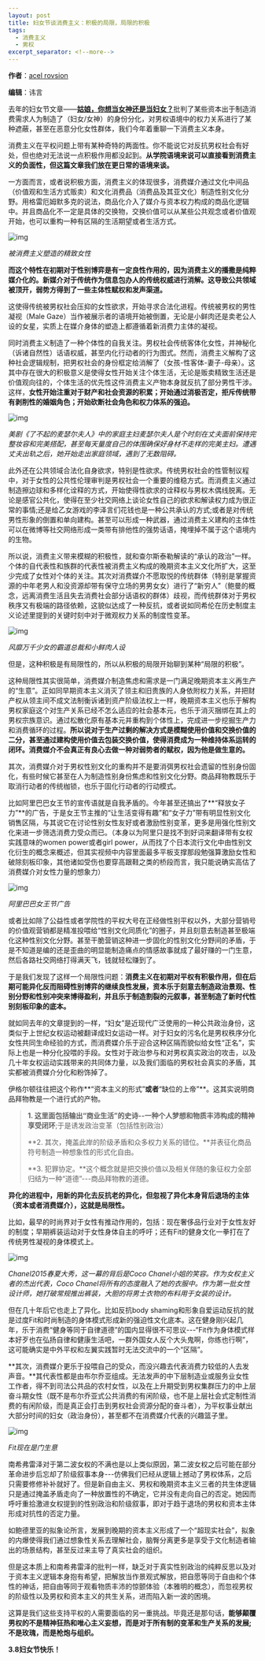 ```yaml
---
layout: post
title: 妇女节谈消费主义：积极的局限，局限的积极
tags:
  - 消费主义
  - 男权
excerpt_separator: <!--more-->
---
```


**作者**：[acel rovsion](https://www.zhihu.com/people/acel-rovsion)

**编辑**：讳言

去年的妇女节文章——[**姑娘，你想当女神还是当妇女？**](http://mp.weixin.qq.com/s?__biz=MzIzNTU3MDI5Mw==&mid=2247484909&idx=1&sn=8526d847827b9639c3ef5d398b96ad3b&scene=21#wechat_redirect)批判了某些资本出于制造消费需求人为制造了（妇女/女神）的身份分化，对男权语境中的权力关系进行了某种遮蔽，甚至在恶意分化女性群体，我们今年着重聊一下消费主义本身。

<!--more-->

消费主义在平权问题上带有某种奇特的两面性。你不能说它对反抗男权社会有好处，但也绝对无法说一点积极作用都没起到。**从学院语境来说可以直接看到消费主义的负面性，但这篇文章我们放在更日常的语境来谈。**

一方面而言，或者说积极方面，消费主义的体现很多，消费媒介通过文化中间品（价值观和生活方式贩卖）和文化消费品（消费品及其亚文化）制造性别文化分野。用格雷厄姆默多克的说法，商品化介入了媒介与资本权力构成的商品化逻辑中。并且商品化不一定是具体的交换物，交换价值可以从某些公共观念或者价值观开始，也可以重构一种有区隔的生活期望或者生活方式。

<img class="img-fluid" src="../images/消费主义/v2-50036e2c3100b7edf9018b98c1d34510_r.jpg" alt="img">

*被消费主义塑造的精致女性*

**而这个特性在初期对于性别博弈是有一定良性作用的，因为消费主义的播撒是纯粹媒介化的。新媒介对于传统作为信息包办人的传统权威进行消解。这导致公共领域被顶开，弱势方得到了一些主体性赋权和发声渠道。**

这使得传统被男权社会压抑的女性欲求，开始寻求合法化进程。传统被男权的男性凝视（Male Gaze）当作被展示者的语境开始被倒置，无论是小鲜肉还是卖老公人设的女星，实质上在媒介身体的塑造上都遵循着新消费力主体的凝视。

同时消费主义制造了一种个体性的自我关注。男权社会传统客体化女性，并神秘化（诉诸自然性）话语权威，甚至内化行动者的行为图式。然而，消费主义解构了这种社会逻辑规制，把男权社会的身份框定给消解了（女孩-性客体-妻子-母亲）。这其中存在很大的积极意义是使得女性开始关注个体生活，无论是贩卖精致生活还是价值观向往的，个体生活的优先性这件消费主义产物本身就反抗了部分男性干涉。这样，**女性开始注重对于财产和社会资源的积累；开始通过消极否定，拒斥传统带有剥削性的婚姻角色；开始砍断社会角色和权力体系的强迫。**

<img class="img-fluid" src="../images/消费主义/v2-00e7d1cb6bcabb08582d30d696246ff3_hd.jpg" alt="img">

*美剧《了不起的麦瑟尔夫人》中的家庭主妇麦瑟尔夫人是个时刻在丈夫面前保持完整妆容和完美搭配，甚至每天量度自己的体围确保好身材不走样的完美主妇。遭遇丈夫出轨之后，她开始走出家庭领域，遇到了无数阻碍。*

此外还在公共领域合法化自身欲求，特别是性欲求。传统男权社会的性管制议程中，对于女性的公共性伦理审判是男权社会一个重要的维稳方式。而消费主义通过制造擦边球和多样化诠释的方式，开始使得性欲求的诠释权与男权木偶线脱离。无论是感官公共化，使得在至少社交网络上谈论女性自己的欲求和解读权力成为很正常的事情;还是给乙女游戏的李泽言们花钱也是一种公共承认的方式;或者是对传统男性形象的倒置和单向建构。甚至可以形成一种武器，通过消费主义建构的主体性可以在微博等社交网络形成一类带有排他性的强势话语，掩埋掉不属于这个语境内的生物。

所以说，消费主义带来模糊的积极性，就和查尔斯泰勒解读的“承认的政治”一样。个体的自代表性和族群的代表性被消费主义构成的晚期资本主义文化所扩大，这至少完成了女性对个体的关注。其次对消费媒介不愿取悦的传统群体（特别是掌握资源的中年老男人和没资源却带有保守立场的男男女女）进行了“新穷人”（鲍曼的概念，远离消费生活且失去消费社会部分话语权的群体）歧视，而传统群体对于男权秩序又有极端的路径依赖，这貌似达成了一种反抗，或者说如同希伦在历史制度主义论述里提到的关键时刻中对于微观权力关系的制度性变革。

<img class="img-fluid" src="../images/消费主义/v2-c6976b9742bbd63cd1426a34d5e44899_hd.jpg" alt="img">

*风靡万千少女的霸道总裁和小鲜肉人设*

但是，这种积极是有局限性的，所以从积极的局限开始聊到某种“局限的积极”。

这种局限性其实很简单，消费媒介制造焦虑和需求是一门满足晚期资本主义再生产的“生意”。正如同早期资本主义消灭了领主和旧贵族的人身依附权力关系，并把财产权从领主间不成文法制衡诉诸到资产阶级法权上一样，晚期资本主义也乐于解构男权家庭这个对生产关系已经不怎么适应的社会基本元，也乐于消灭捆绑在其上的男权宗族意识。通过松散化原有基本元并重构到个体性上，完成进一步挖掘生产力和消费循环的过程。**所以说对于生产过剩的解决方式是模糊使用价值和交换价值的二分，甚至通过建构使用价值去包装交换价值，使得消费成为一种维持体系运转的闭环。消费媒介不会真正有良心去做一种对弱势者的赋权，因为他是做生意的。**

其次，消费媒介对于男权性别文化的重构并不是要消弭男权社会遗留的性别身份固化，有些时候它甚至在人为制造性别身份焦虑和性别文化分野。商品拜物教既乐于取消行动者的传统枷锁，也乐于固化行动者的行动模式。

比如阿里巴巴女王节的宣传语就是自我矛盾的。今年甚至还搞出了**“释放女子力”**的广告，于是女王节主推的“让生活变得有趣”和“女子力”带有明显性别文化销售区隔，与其说它在讨论性别女性友好或者激励性别变革，更多是用强化性别文化来进一步筛选消费力受众而已。（本身以为阿里只是找不到好词来翻译带有女权实践意味的women
power或者girl power，从而找了个日本流行文化中由性别文化衍生的概念来概述，但其实视频中内容里面最多平板支撑那段勉强算激励女性和破除刻板印象，其他诸如受伤也要穿高跟鞋之类的桥段而言，我只能说确实高估了消费媒介对女性力量的想象力）

<img class="img-fluid" src="../images/消费主义/v2-7322113d24afaa3e65078d6d43b265e0_hd.jpg" alt="img">

*阿里巴巴女王节广告*

或者比如除了公益性或者学院性的平权大号在正经做性别平权以外，大部分营销号的价值观营销都是精准投喂给“性别文化同质化”的圈子，并且刻意去制造甚至极端化这种性别文化分野。甚至干脆营销这种进一步固化的性别文化分野间的矛盾，于是不知道是编的还是歪曲的明显能制造痛点的情感故事就成了最好赚的一门生意，然后各路社交网络打得满天飞，钱就轻松赚到了。

于是我们发现了这样一个局限性问题：**消费主义在初期对平权有积极作用，但在后期可能异化反而阻碍性别博弈的继续良性发展，资本乐于刻意去制造政治景观、性别分野和性别冲突来博得盈利，并且乐于制造割裂的元叙事，甚至制造了新时代性别刻板印象的底本。**

就如同去年的文章提到的一样，“妇女”是近现代广泛使用的一种公共政治身份，这类似于上世纪女权运动被翻译成妇女运动一样。对于妇女的污名化是男权秩序分化女性共同生命经验的方式，而消费媒介乐于迎合这种区隔而貌似给女性“正名”，实际上也是一种分化投喂的手段。女性对于政治参与和对男权真实政治的攻击，以及几十年女权运动实践带来的共同体力量，以及我们面临的男权社会真实的矛盾，其实都被消费媒介分化和粉饰掉了。

伊格尔顿往往把这个称作**“资本主义的形式”**或者**“缺位的上帝”**。这其实说明商品拜物教是一个进行式的产物。

> **1. 这里面包括输出“商业生活”的史诗--一种个人梦想和物质丰沛构成的精神享受闭环**;于是诱发政治变革（包括性别政治）
>
> **2. 其次，掩盖此岸的阶级矛盾和众多权力关系的错位。**并表征化商品符号制造一种想象性的形式化自由。
>
> **3. 犯罪协定。**这个概念就是把交换价值以及相关伴随的象征权力全部归结为一种“道德”---商品拜物教的道德。

**异化的进程中，用新的异化去反抗老的异化，但忽视了异化本身背后退场的主体（资本或者消费媒介），这就是局限性。**

比如，最早的时尚界对于女性有推动作用的，包括：现在奢侈品行业对于女性友好的制度；早期裤装运动对于女性身体自主的呼吁；还有Fit的健身文化一拳打在了传统男性凝视的身体模式上。

<img class="img-fluid" src="../images/消费主义/v2-4b254fb9eedbb982ca87dd9344177643_r.jpg" alt="img">

*Chanel2015春夏大秀，这一幕的背后是Coco Chanel小姐的笑容。作为女权主义者的杰出代表，Coco Chanel将所有的态度融入了她的衣服中。作为第一批女性设计师，她打破常规推出裤装，大胆的将男士衣物的布料用于女装的设计。*

但在几十年后它也走上了异化。比如反抗body
shaming和形象自爱运动反抗的就是过度Fit和时尚制造的身体模式形成新的强迫性文化底本。这在健身刚兴起几年，乐于消费“健身等同于自律道德”的国内显得很不可思议---“Fit作为身体模式样本好歹也在弘扬自律和健康生活吧，一群外国女人反个大头鬼啊，你练也行啊”，这可能确实是中外平权和左翼实践暂时无法交流中的一个“区隔”。

**其次，消费媒介更乐于投喂自己的受众，而没兴趣去代表消费力较低的人去发声音。**其代表性都是由布尔乔亚组成。无法发声的中下层制造业或服务业女性工作者，得不到司法公共品的农村女性，以及在上升期受到男权集群压力的中上层奋斗期女性（既不是布尔乔亚式公共消费的有闲阶级，也不是上层社会式定制性消费的有闲阶级，而是真正会打击到男权社会资源分配的奋斗者），为平权事业献出大部分时间的妇女（政治身份），甚至都不在消费媒介代表的兴趣篮子里。

<img class="img-fluid" src="../images/消费主义/v2-233fbabaaa415fe4de959694a8e5904d_r.jpg" alt="img">

*Fit现在是门生意*

南希弗雷泽对于第二波女权的不满也是以上类似原因，第二波女权之后可能在部分革命进步后忘却了阶级叙事本身---仿佛我们已经从逻辑上撼动了男权体系，之后只需要修修补补就好了。但是新自由主义、男权和晚期资本主义三者的共生体逻辑只是通过掩盖矛盾走向了一种放置性的不确定，它并没有走向自己的否定。她因而呼吁重拾激进女权提到的性别政治和阶级叙事，即对于趋于退场的男权和资本主体形成对抗性的否定力量。

如鲍德里亚的拟象论所言，发展到晚期的资本主义形成了一个“超现实社会”，拟象的内爆使得我们通过想象性关系去理解社会，脑臀分离更多是享受于文化制造者输出的场景结构，甚至反过来主导了真实社会的组织。

但是这本质上和南希弗雷泽的批判一样，缺乏对于真实性别政治的纯粹反思以及对于资本主义逻辑本身抱有希望，把解放当作景观式解放，把自愿等同于自由和个体性的神话，把自由等同于观看物质丰沛的惊颤体验（本雅明的概念），而忽视男权的阶级性以及男权和资本主义的共生关系，进而陷入新一波的困境。

这算是我们这些支持平权的人需要面临的另一重挑战。毕竟还是那句话，**能够颠覆男权的不是精神狂热和唯心主义妄想，而是对于所有制的变革和生产关系的发展;不是玫瑰，而是枪炮与组织。**

**3.8妇女节快乐！**
